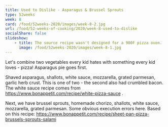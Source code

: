 ```yaml
---
title: Used to Dislike - Asparagus & Brussel Sprouts
type: 52weeks
week: 8
card: /food/52weeks-2020/images/week-8-2.jpg
url: /food/52-weeks-of-cooking/2020/week-8-used-to-dislike
socialShare: false
slideshow:
    - title: The source recipe wasn't designed for a 900F pizza oven.  So the already roasted sprouts got extra charred.  I also for some reason had a harder time stretching the dough on this one.  Outside of the charred bits, this was actually pretty good.
      image: /food/52weeks-2020/images/week-8-1.jpg
---
```

Let's combine two vegetables every kid hates with something every kid loves - pizza!  Asparagus pie goes first.

Shaved asparagus, shallots, white sauce, mozzarella, grated parmesan, garlic herb crust.  This is one of two - the second also had crumbled bacon.  The white sauce recipe comes from https://www.bonappetit.com/recipe/white-pizza-sauce .

Next, we have brussel sprouts, homemade chorizo, shallots, white sauce, mozzarella, grated parmesan. Some obvious execution errors here.  Based on this recipe: 
https://www.bonappetit.com/recipe/sheet-pan-pizza-brussels-sprouts-salami 

